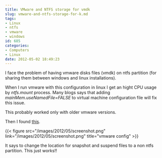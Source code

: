 ```yaml
---
title: VMware and NTFS storage for vmdk
slug: vmware-and-ntfs-storage-for-k.md
tags:
- Linux
- ntfs
- vmware
- windows
id: 685
categories:
- Computers
- Linux
date: 2012-05-02 18:49:23
---
```


I face the problem of having vmware disks files (vmdk) on ntfs partition (for sharing them between windows and linux installations).

When I run vmware with this configuration in linux I get an hight CPU usage by _ntfs.mount_ process. Many blogs says that adding _mainMem.useNamedFile=FALSE_ to virtual machine configuration file will fix this issue.

This probably worked only with older vmware versions.

Then I found [this](http://www.ajopaul.com/2011/07/22/ubuntu-vmware-and-mount-ntfs-high-cpu-usage-fix/).

{{< figure src="/images/2012/05/screenshot.png" link="/images/2012/05/screenshot.png" title="vmware config" >}}

It says to change the location for snapshot and suspend files to a non ntfs partition. This just works!!
